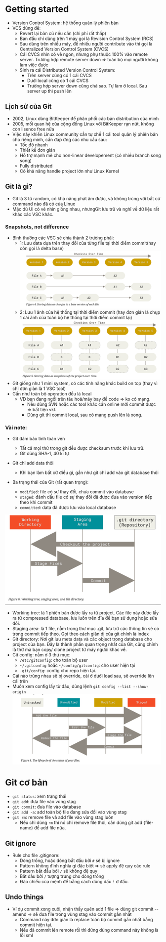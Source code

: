 # Getting started
- Version Control System: hệ thống quản lý phiên bản
- VCS dùng để:
    - Revert lại bản cũ nếu cần (chi phí rất thấp)
    - Ban đầu chỉ dùng trên 1 máy gọi là Revision Control System (RCS)
    - Sau dùng trên nhiều máy, để nhiều người contribute vào thì gọi là Centralized Version Control System (CVCS)
    - Cái CVCS nhìn có vẻ ngon, nhưng phụ thuộc 100% vào remote server. Trường hợp remote server down => toàn bộ mọi người không làm việc được
    - Sinh ra cái Distributed Version Control System:
        - Trên server cũng có 1 cái CVCS
        - Dưới local cũng có 1 cái CVCS
        - Trường hợp server down cũng chả sao. Tự làm ở local. Sau server up thì push lên

## Lịch sử của Git
- 2002, Linux dùng BitKeeper để phân phối các bản distribution của mình
- 2005, mối quan hệ của cộng đồng Linux với BitKeeper rạn nứt, không còn lisence free nữa
- Việc này khiến Linux community cần tự chế 1 cái tool quản lý phiên bản cho riêng mình, cần đáp ứng các nhu cầu sau:
    - Tốc độ nhanh
    - Thiết kế đơn giản
    - Hỗ trợ mạnh mẽ cho non-linear developement (có nhiều branch song song)
    - Fully distributed
    - Có khả năng handle project lớn như Linux Kernel
## Git là gì?
- Git là 3 từ random, có khả năng phát âm được, và không trùng với bất cứ command nào đã có của Linux
- Mặc dù UI có vẻ nhìn giống nhau, nhưngGit lưu trữ và nghĩ về dữ liệu rất khác các VSC khác.

### Snapshots, not difference
- Bình thường các VSC sẽ chia thành 2 trường phái:
    - 1: Lưu data dựa trên thay đổi của từng file tại thời điểm commit(hay còn gọi là delta base)
    ![](images/progit_delta-base-store.png)
    - 2: Lưu 1 ảnh của hệ thống tại thời điểm commit (hay đơn giản là chụp 1 cái ảnh của toàn bộ hệ thống tại thời điểm commit lại)
    ![](images/progit_snapshot-base-store.png)
- Git giống như 1 mini system, có các tính năng khác build on top (thay vì chỉ đơn giản là 1 VSC tool)
- Gần như toàn bộ operation đều là local
    - VD bạn đang ngồi trên tàu hoả/máy bay để code => ko có mạng.
        - Nếu dùng SVN hoặc các tool khác cần online mới commit được => bất tiện vkl.
        - Dùng git thì commit local, sau có mạng push lên là xong.

### Vài note:
- Git đảm bảo tính toàn vẹn
    - Tất cả mọi thứ trong git đều được checksum trước khi lưu trữ.
    - Git dùng SHA-1, 40 kí tự

- Git chỉ add data thôi
    - Khi bạn làm bất cứ điều gì, gần như git chỉ add vào git database thôi
- Ba trạng thái của Git (rất quan trọng):
    - `modified`: file có sự thay đổi, chưa commit vào database
    - `staged`: đánh dấu file có sự thay đổi đã được đưa vào version tiếp theo khi commit
    - `committed`: data đã được lưu vào local database

![](images/progit_git-directory.png)

- Working tree: là 1 phiên bản được lấy ra từ project. Các file này được lấy ra từ compressed database, lưu luôn trên đĩa để bạn sử dụng hoặc sửa đổi.
- Staging area: là 1 file, nằm trong thư mục .git, lưu trữ các thông tin sẽ có trong commit tiếp theo. Gọi theo cách giản dị của git chính là index
- Git directory: Nơi git lưu meta data và các object trong database cho project của bạn. Đây là thành phần quan trọng nhất của Git, cũng chính là thứ mà bạn copy/ clone project từ máy người khác về.
- Git config: nằm ở 3 thư mục:
    - `/etc/gitconfig`: cho toàn bộ user
    - `~/.gitconfig` hoặc `~/config/gitconfig`: cho user hiện tại
    - `.git/config`: config cho repo hiện tại.
- Cái nào trùng nhau sẽ bị override, cái ở dưới load sau, sẽ override lên cái trên
- Muốn xem config lấy từ đâu, dùng lệnh `git config --list --show-origin`
![](images/progit_file-lifecycle.png)

# Git cơ bản
- `git status`: xem trạng thái
- `git add`: đưa file vào vùng stag
- `git commit`: đưa file vào database
- `git add -a`: add toàn bộ file đang sửa đổi vào vùng stag
- `git rm`: remove file và add file vào vùng stag luôn
    - Nếu chỉ dùng `rm` thì nó chỉ remove file thôi, cần dùng git add {file-name} để add file nữa.



## Git ignore
- Rule cho file .gitignore:
    - Dòng trống, hoặc dòng bắt đầu bởi `#` sẽ bị ignore
    - Pattern không định nghĩa gì đặc biệt => sẽ apply đệ quy các rule
    - Pattern bắt đầu bởi `/` sẽ không đệ quy
    - Bắt đầu bởi `/` tượng trưng cho dòng trống
    - Đảo chiều của mệnh đề bằng cách dùng dấu `!` ở đầu.

## Undo things
- Ví dụ commit xong xuôi, nhận thấy quên add 1 file => dùng git commit --amend => sẽ đưa file trong vùng stag vào commit gần nhất
    - Command này đơn giản là replace toàn bộ commit gần nhất bằng commit hiện tại.
    - Nếu đã commit lên remote rồi thì đừng dùng command này không là lỗi sml


